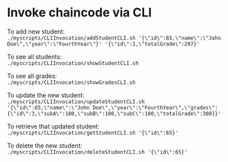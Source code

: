# Invoke chaincode via CLI

To add new student:  
`./myscripts/CLIInvocation/addStudentCLI.sh '{\"id\":65,\"name\":\"John Doe\",\"year\":\"FourthYear\"}' '{\"id\":1,\"totalGrade\":297}'`  

To see all students:  
`./myscripts/CLIInvocation/showStudentCLI.sh`  

To see all grades:  
`./myscripts/CLIInvocation/showGradesCLI.sh`  

To update the new student:  
`./myscripts/CLIInvocation/updateStudentCLI.sh '{\"id\":65,\"name\":\"John Doe\",\"year\":\"FourthYear\",\"grades\":{\"id\":3,\"subA\":100,\"subB\":100,\"subC\":100,\"totalGrade\":300}}'`  

To retrieve that updated student:  
`./myscripts/CLIInvocation/getStudentCLI.sh '{\"id\":65}'`  

To delete the new student:  
`./myscripts/CLIInvocation/deleteStudentCLI.sh '{\"id\":65}'`